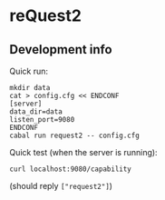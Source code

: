 
# reQuest2

## Development info

Quick run:

```
mkdir data
cat > config.cfg << ENDCONF
[server]
data_dir=data
listen_port=9080
ENDCONF
cabal run request2 -- config.cfg
```

Quick test (when the server is running):
```
curl localhost:9080/capability
```
(should reply `["request2"]`)
